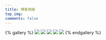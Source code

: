 ```yaml
---
title: 博客相册
top_img:
comments: false
---
```




 
{% gallery %}
![](https://xiaozhidage.gitee.io/image_treasure-house/hexoimage/image/wallhaven-l38kvy.jpg)
![](https://xiaozhidage.gitee.io/image_treasure-house/hexoimage/image/v21440w.jpg)
![](https://xiaozhidage.gitee.io/image_treasure-house/hexoimage/image/40w.jpg)
![](https://xiaozhidage.gitee.io/image_treasure-house/hexoimage/image/1609046896790.jpg)
![](https://xiaozhidage.gitee.io/image_treasure-house/hexoimage/image/wallhaven-wqery6_1920x1080.jpg)
{% endgallery %}

